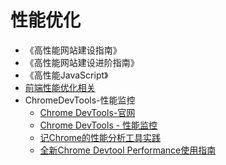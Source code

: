 # 性能优化
* 《高性能网站建设指南》
* 《高性能网站建设进阶指南》
* 《高性能JavaScript》
* [前端性能优化相关](https://github.com/wy-ei/notebook/issues/34#issuecomment-266946255)
* ChromeDevTools-性能监控
  * [Chrome DevTools-官网](https://developers.google.com/web/tools/chrome-devtools)
  * [Chrome DevTools - 性能监控](https://juejin.im/post/5a37b2f56fb9a0451e3fe73d)
  * [记Chrome的性能分析工具实践](https://juejin.im/post/5a6e78abf265da3e3f4cf085)
  * [全新Chrome Devtool Performance使用指南](https://zhuanlan.zhihu.com/p/29879682)